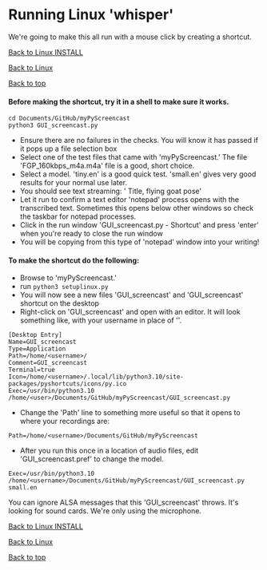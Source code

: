 # Running Linux 'whisper'
We're going to make this all run with a mouse click by creating a shortcut.

[Back to Linux INSTALL](INSTALL_linux.md)

[Back to Linux](FAQ_linux.md)

[Back to top](../README.md)

#### Before making the shortcut, try it in a shell to make sure it works.
``` commandline
cd Documents/GitHub/myPyScreencast
python3 GUI_screencast.py
```
   - Ensure there are no failures in the checks.  You will know it has passed if it pops up a file selection box
   - Select one of the test files that came with 'myPyScreencast.'  The file 'FGP_160kbps_m4a.m4a' file is a good, short choice.
   - Select a model.  'tiny.en' is a good quick test.  'small.en' gives very good results for your normal use later.
   - You should see text streaming:   '<time stamp> Title, flying goat pose'
   - Let it run to confirm a text editor 'notepad' process opens with the transcribed text.   Sometimes this opens below other windows so check the taskbar for notepad processes.
   - Click in the run window 'GUI_screencast.py - Shortcut' and press 'enter' when you're ready to close the run window
   - You will be copying from this type of 'notepad' window into your writing!

#### To make the shortcut do the following:
   - Browse to 'myPyScreencast.'
   - run `python3 setuplinux.py`
   - You will now see a new files 'GUI_screencast' and 'GUI_screencast' shortcut on the desktop
   - Right-click on 'GUI_screencast' and open with an editor.  It will look something like, with your username in place of '<user>'.

```
[Desktop Entry]
Name=GUI_screencast
Type=Application
Path=/home/<username>/
Comment=GUI_screencast
Terminal=true
Icon=/home/<username>/.local/lib/python3.10/site-packages/pyshortcuts/icons/py.ico
Exec=/usr/bin/python3.10 /home/<user>/Documents/GitHub/myPyScreencast/GUI_screencast.py 
```
   - Change the 'Path' line to something more useful so that it opens to where your recordings are:
```
Path=/home/<username>/Documents/GitHub/myPyScreencast
```
   - After you run this once in a location of audio files, edit 'GUI_screencast.pref' to change the model.

```
Exec=/usr/bin/python3.10 /home/<username>/Documents/GitHub/myPyScreencast/GUI_screencast.py small.en
``` 

You can ignore ALSA messages that this 'GUI_screencast' throws.  It's looking for sound cards.  We're only using the microphone.

[Back to Linux INSTALL](INSTALL_linux.md)

[Back to Linux](FAQ_linux.md)

[Back to top](../README.md)

